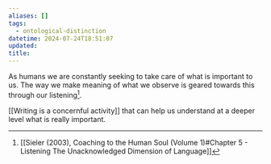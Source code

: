```yaml
---
aliases: []
tags:
  - ontological-distinction
datetime: 2024-07-24T18:51:07
updated: 
title:
---
```

As humans we are constantly seeking to take care of what is important to us. The way we make meaning of what we observe is geared towards this through our listening[^1].

[[Writing is a concernful activity]] that can help us understand at a deeper level what is really important.

[^1]: [[Sieler (2003), Coaching to the Human Soul (Volume 1)#Chapter 5 - Listening The Unacknowledged Dimension of Language]]